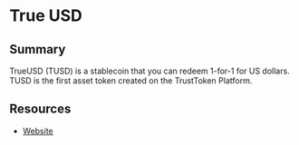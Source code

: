 # True USD

## Summary

TrueUSD \(TUSD\) is a stablecoin that you can redeem 1-for-1 for US dollars. TUSD is the first asset token created on the TrustToken Platform.

## Resources

* [Website](https://www.trusttoken.com/)

